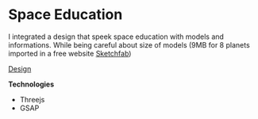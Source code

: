 # Space Education

I integrated a design that speek space education with models and informations. While being careful about size of models (9MB for 8 planets imported in a free website [Sketchfab](https://sketchfab.com/feed))

[Design](https://dribbble.com/shots/8949293-Space-Education)

**Technologies**
- Threejs
- GSAP
